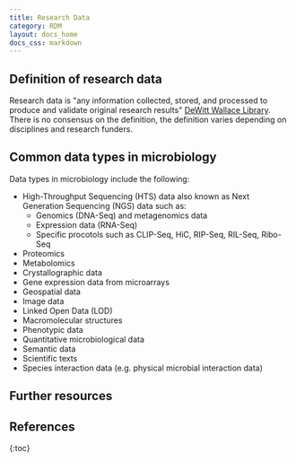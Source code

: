 ```yaml
---
title: Research Data
category: RDM
layout: docs_home
docs_css: markdown
---
```


## Definition of research data
Research data is "any information collected, stored, and processed to produce and validate original research results" [DeWitt Wallace Library](https://libguides.macalester.edu/data1). There is no consensus on the definition, the definition varies depending on disciplines and research funders. 

## Common data types in microbiology
Data types in microbiology include the following:
* High-Throughput Sequencing (HTS) data also known as Next Generation Sequencing (NGS) data such as:
  * Genomics (DNA-Seq) and metagenomics data
  * Expression data (RNA-Seq)
  * Specific procotols such as CLIP-Seq, HiC, RIP-Seq, RIL-Seq, Ribo-Seq
* Proteomics
* Metabolomics
* Crystallographic data
* Gene expression data from microarrays
* Geospatial data
* Image data
* Linked Open Data (LOD)
* Macromolecular structures
* Phenotypic data
* Quantitative microbiological data
* Semantic data
* Scientific texts
* Species interaction data (e.g. physical microbial interaction data)

## Further resources

## References

{:toc}
